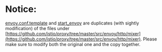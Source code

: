 # Notice:
[envoy.conf.template](https://github.com/istio/istio/tree/master/tests/integration_old/component/proxy/envoy.conf.template)
and [start_envoy](https://github.com/istio/istio/tree/master/tests/integration_old/component/proxy/start_envoy)
are duplicates (with sightly modification) of the files under 
[https://github.com/istio/proxy/tree/master/src/envoy/http/mixer](https://github.com/istio/proxy/tree/master/src/envoy/http/mixer).
Please make sure to modify both the original one and the copy together.

